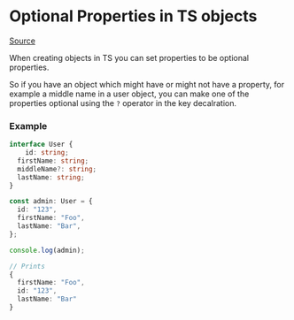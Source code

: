 # Optional Properties in TS objects

[Source](https://www.becomebetterprogrammer.com/typescript-question-mark/#:~:text=More%20About%20TypeScript%3F-,What%20does%20%3F%3A%20mean%20in%20TypeScript%3F,its%20value%20can%20be%20undefined%20.)

When creating objects in TS you can set properties to be optional properties. 

So if you have an object which might have or might not have a property, for example a middle name in a user object, you can make one of the properties optional using the `?` operator in the key decalration. 

### Example

```typescript
interface User {
	id: string;
  firstName: string;
  middleName?: string;
  lastName: string;
}

const admin: User = {
  id: "123",
  firstName: "Foo",
  lastName: "Bar",
};

console.log(admin);

// Prints
{
  firstName: "Foo",
  id: "123",
  lastName: "Bar"
}
```